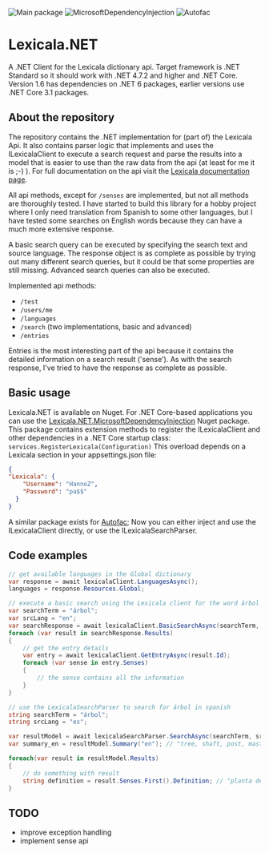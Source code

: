 ![Main package](https://github.com/HannoZ/Lexicala.NET/workflows/Build%20Test%20Package/badge.svg)
![MicrosoftDependencyInjection](https://github.com/HannoZ/Lexicala.NET/workflows/Build%20and%20Push%20to%20Nuget%20-%20MicrosoftDependencyInjection/badge.svg)
![Autofac](https://github.com/HannoZ/Lexicala.NET/workflows/Build%20and%20Push%20to%20Nuget%20-%20Autofac/badge.svg)

# Lexicala.NET
A .NET Client for the Lexicala dictionary api. Target framework is .NET Standard so it should work with .NET 4.7.2 and higher and .NET Core. 
Version 1.6 has dependencies on .NET 6 packages, earlier versions use .NET Core 3.1 packages. 

## About the repository
The repository contains the .NET implementation for (part of) the Lexicala Api. It also contains parser logic that implements and uses the ILexicalaClient to execute a search request and parse the results into a model that is easier to use than the raw data from the api (at least for me it is ;-) ). For full documentation on the api visit the [Lexicala documentation page](https://api.lexicala.com/documentation).

All api methods, except for `/senses` are implemented, but not all methods are thoroughly tested. I have started to build this library for a hobby project where I only need translation from Spanish to some other languages, but I have tested some searches on English words because they can have a much more extensive response.

A basic search query can be executed by specifying the search text and source language. The response object is as complete as possible by trying out many different search queries, but it could be that some properties are still missing.
Advanced search queries can also be executed.

Implemented api methods:
- `/test`
- `/users/me`
- `/languages`
- `/search` (two implementations, basic and advanced)
- `/entries`

Entries is the most interesting part of the api because it contains the detailed information on a search result ('sense'). As with the search response, I've tried to have the response as complete as possible. 


## Basic usage
Lexicala.NET is available on Nuget.
For .NET Core-based applications you can use the [Lexicala.NET.MicrosoftDependencyInjection](https://www.nuget.org/packages/Lexicala.NET.MicrosoftDependencyInjection/) Nuget package. This package contains extension methods to register the ILexicalaClient and other dependencies in a .NET Core startup class:
`services.RegisterLexicala(Configuration)`
This overload depends on a Lexicala section in your appsettings.json file:
```json
{
"Lexicala": {
    "Username": "HannoZ",
    "Password": "pa$$"
  }
}
```
A similar package exists for [Autofac](https://www.nuget.org/packages/Lexicala.NET.Autofac/);
Now you can either inject and use the ILexicalaClient directly, or use the ILexicalaSearchParser. 

## Code examples
````c#
// get available languages in the Global dictionary
var response = await lexicalaClient.LanguagesAsync();
languages = response.Resources.Global;

// execute a basic search using the Lexicala client for the word árbol in spanish
var searchTerm = "árbol";
var srcLang = "en";
var searchResponse = await lexicalaClient.BasicSearchAsync(searchTerm, srcLang);
foreach (var result in searchResponse.Results)
{
    // get the entry details
    var entry = await lexicalaClient.GetEntryAsync(result.Id);
    foreach (var sense in entry.Senses)
    {
        // the sense contains all the information
    }
}

// use the LexicalaSearchParser to search for árbol in spanish
string searchTerm = "árbol";
string srcLang = "es";

var resultModel = await lexicalaSearchParser.SearchAsync(searchTerm, srcLang);
var summary_en = resultModel.Summary("en"); // "tree, shaft, post, mast"

foreach(var result in resultModel.Results)
{
    // do something with result
    string definition = result.Senses.First().Definition; // "planta de tronco leñoso y elevado"
}
````

## TODO
- improve exception handling
- implement sense api 
